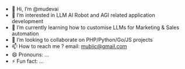 - 👋 Hi, I’m @mudevai
- 👀 I’m interested in LLM AI Robot and AGI related application development
- 🌱 I’m currently learning how to customise LLMs for Marketing & Sales automation
- 💞️ I’m looking to collaborate on PHP/Python/Go/JS projects
- 📫 How to reach me ? email: mubiic@gmail.com
- 😄 Pronouns: ...
- ⚡ Fun fact: ...

<!---
mudevai/mudevai is a ✨ special ✨ repository because its `README.md` (this file) appears on your GitHub profile.
You can click the Preview link to take a look at your changes.
--->
